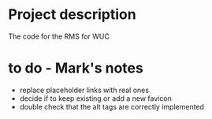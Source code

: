 # Project description
The code for the RMS for WUC

# to do - Mark's notes
- replace placeholder links with real ones
- decide if to keep existing or add a new favicon
- double check that the alt tags are correctly implemented
